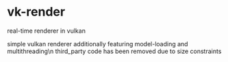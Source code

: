 # vk-render
real-time renderer in vulkan

simple vulkan renderer additionally featuring model-loading and multithreading\n
third_party code has been removed due to size constraints

